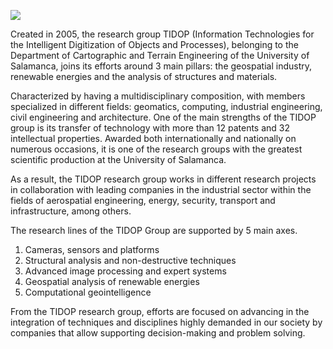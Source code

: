 ![]([images/RRSS_PORTADA_RESEARCH.png](https://github.com/TIDOP-USAL/.github/blob/main/profile/images/RRSS_PORTADA_RESEARCH.png))

Created in 2005, the research group TIDOP (Information Technologies for the Intelligent Digitization of Objects and Processes), belonging to the Department of Cartographic and Terrain Engineering of the University of Salamanca, joins its efforts around 3 main pillars: the geospatial industry, renewable energies and the analysis of structures and materials.

Characterized by having a multidisciplinary composition, with members specialized in different fields: geomatics, computing, industrial engineering, civil engineering and architecture. One of the main strengths of the TIDOP group is its transfer of technology with more than 12 patents and 32 intellectual properties. Awarded both internationally and nationally on numerous occasions, it is one of the research groups with the greatest scientific production at the University of Salamanca.

As a result, the TIDOP research group works in different research projects in collaboration with leading companies in the industrial sector within the fields of aerospatial engineering, energy, security, transport and infrastructure, among others.

The research lines of the TIDOP Group are supported by 5 main axes.

1. Cameras, sensors and platforms
2. Structural analysis and non-destructive techniques
3. Advanced image processing and expert systems
4. Geospatial analysis of renewable energies
5. Computational geointelligence

From the TIDOP research group, efforts are focused on advancing in the integration of techniques and disciplines highly demanded in our society by companies that allow supporting decision-making and problem solving.
